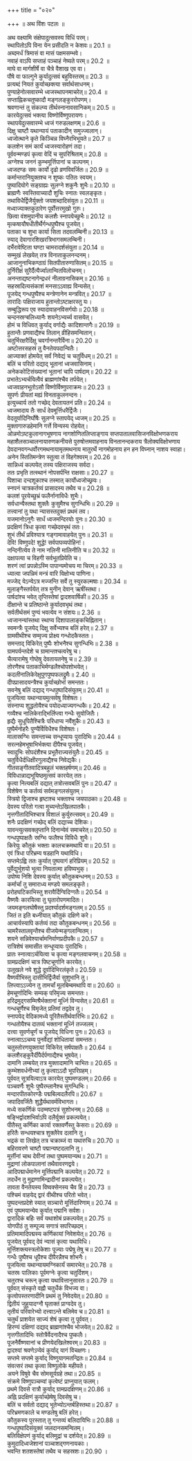 +++
title = "०२०"

+++
॥ अथ विंशः पटलः ॥  
  
अथ वक्ष्यामि संक्षेपादुत्सवस्य विधिं परम्।  
स्थापितोऽपि विना येन प्रसीदति न केशवः॥ 20.1 ॥  
अब्दमर्धं त्रिमासं वा मासं पक्षमसम्भवे।  
नवाहं वाऽपि सप्ताहं पञ्चाहं नेष्यते परम्॥ 20.2 ॥  
माघे वा मार्गशीर्षे वा चैत्रे वैशाख एव वा।  
पौषे वा फाल्गुने कुर्यादुत्सवं बहुविस्तरम्॥ 20.3 ॥  
प्रत्यब्दं नियतं कुर्याच्छक्त्या सर्वार्थसाधनम्।  
पुण्याहेनोत्सवारम्भे ध्वजस्थापनमाचरेत्॥ 20.4 ॥  
सप्ताह्निकचतुष्कादौ मङ्गलङ्कुररोपणम्।  
श्रवणान्तं तु संकल्प्य तीर्थस्नानावसानिकम्॥ 20.5 ॥  
कारयेदुत्सवं भक्त्या विष्णोर्विष्णुपरायणः।  
स्थापयेदुत्सवारम्भे ध्वजं गरुडलक्षणम्॥ 20.6 ॥  
दिक्षु चाष्टौ यथान्यायं पताकादीन् समुज्ज्वलान्।  
ध्वजोत्थाने कृते किञ्चिन्न विघ्नैरभिभूयते॥ 20.7 ॥  
कलशेन समं कार्यं ध्वजस्यारोहणं तदा।  
पूर्ववन्मण्डपं कृत्वा वेदिं च सुपरिश्रिताम्॥ 20.8 ॥  
अग्नेश्च जननं कुम्भमूर्त्तिपानां च कल्पनम्।  
ध्वजदण्डः समः कार्यो दृढो व्रणविवर्जितः॥ 20.9 ॥  
कर्मान्तरानियुक्तश्च न शुष्कः पतितः स्वयम्।  
पुष्यादियोगे सङ्ग्राह्यः सुलग्ने शकुनैः शुभैः॥ 20.10 ॥  
ब्राह्मणैः स्वस्तिवाच्यादौ शुचिः स्नातः स्वलङ्कृतः।  
तथाविधैर्द्विजैर्युक्तो जयशब्दादिसंयुतः॥ 20.11 ॥  
मध्वाज्याक्तकुठारेण पूर्वोत्तरमुखो गुरुः।  
छित्वा वंशमुपानीय कलशैः स्नापयेच्छुभैः॥ 20.12 ॥  
मृत्कषायौषधीतीर्थैर्गन्धपुष्पैश्च पूजयेत्।  
पताका च शुभा कार्या सिता तदवलम्बिनी॥ 20.13 ॥  
स्याद् देवागारशिखरत्रिभागसमलम्बिनी।  
दर्भैरावेष्टिता घण्टा चामरादर्शसंयुता॥ 20.14 ॥  
सम्मुखं लेखयेत् तत्र विनाताकुलनन्दनम्।  
आजानुनाभिकण्ठाग्रं सितपीतारुणासितम्॥ 20.15 ॥  
दुर्निरीक्षं सुरैर्दैत्यैर्ज्वालान्वितविलोचनम्।  
अनन्ताद्यष्टनागेन्द्रधरं नीलाग्रनासिकम्॥ 20.16 ॥  
सहस्रादित्यसंकाशं मनसाऽऽवाह्य विन्यसेत्।  
पूजयेद् गन्धपुष्पैश्च मन्त्रेणानेन मन्त्रवित्॥ 20.17 ॥  
तारादिः पक्षिराजाय हुतान्तोऽष्टाक्षरस्तु यः।  
सम्बुद्धिरूप एव स्यादावाहनविसर्गयोः॥ 20.18 ॥  
चन्दनस्रग्बलिध्यानैः शयनेऽभ्यर्च्य वासयेत्।  
होमं च विधिवत् कुर्याद् वर्गाद्यैः कादिशान्तगैः॥ 20.19 ॥  
हुतान्तैः प्रणवाद्यैश्च तिलान् व्रीहिसमन्वितान्।  
चतुर्भिरक्षरैर्दिक्षु चवर्गानन्तरैर्विना॥ 20.20 ॥  
अष्टोत्तरसहस्रं तु वैनतेयपदान्वितैः।  
आज्याक्तं होमयेत् सर्वं निवेद्यं च चतुर्विधम्॥ 20.21 ॥  
बलिं च परितो दद्याद् भूतानां ध्वजवासिनाम्।  
अनेककोटिसंख्यानां भूतानां चापि पार्षदाम्॥ 20.22 ॥  
प्रभातेऽभ्यर्चयित्वैवं ब्राह्मणांश्चैव तर्पयेत्।  
ध्वजवाहनभूतोऽसौ विष्णोर्विष्णुपराक्रमः॥ 20.23 ॥  
सुपर्णः प्रीयतां मह्यं विनताकुलनन्दनः।  
इत्युच्चार्य ततो गच्छेद् देवतायतनं प्रति॥ 20.24 ॥  
ध्वजमादाय तैः सार्धं देवमूर्त्तिधरैर्द्विजैः।  
वेदतूर्यादिनिर्घोषैः सुलग्ने स्तापयेद् ध्वजम्॥ 20.25 ॥  
मुक्तागारुडहेमानि गर्त्ते विन्यस्य रोहयेत्।  
ओन्नमोऽष्टकुलानागभूषणाय नागशोणितलिप्ताङ्गाय सप्तपातालवासिजनविक्षोभणकराय महाशैलसञ्चालनायारुणकनीयसे पुरुषोत्तमवाहनाय विनतानन्दकराय त्रैलोक्यविक्षोभणाय देवदानवगन्धर्वोरगमथनायामृतमथनाय मातुरर्थे नागमोहनाय हन हन विघ्नान् नाशय स्वाहा।  
अनेन स्तितिमन्त्रेण स्तुत्वा तं विहगेश्वरम्॥ 20.26 ॥  
सान्निध्यं कल्पयेत् तस्य पक्षिराजस्य सर्वदा।  
ततः प्रभृति तत्स्थानं नोपसर्पन्ति राक्षसाः॥ 20.27 ॥  
पिशाचा दन्दशूकाश्च तस्मात् कार्योध्वजोच्छ्रयः।  
स्नपनं चात्रकर्तव्यं प्रासादस्य तथैव च॥ 20.28 ॥  
कलशं पूरयेच्छुभ्रं फलैर्नानाविधैः शुभैः।  
सर्वधान्यैस्तथा शुक्लैः कुसुमैश्च सुगन्धिभिः॥ 20.29 ॥  
तत्त्वानां तु यथा न्यासस्तदुक्तं प्रथमं तव।  
यजमानोऽनुगैः सार्धं ध्वजमन्दिरयोः पुनः॥ 20.30 ॥  
प्रदक्षिणं त्रिधा कृत्वा गच्छेदवभृथं ततः।  
शुभं तीर्थं प्रविश्यात्र गङ्गामावाहयेत् पुनः॥ 20.31 ॥  
देवि! विष्णुपदे! शुद्धे! सर्वपापव्यपोहिन!।  
नन्दिनीत्येव ते नाम नलिनी मालिनीति च॥ 20.32 ॥  
दक्षापत्या च विहगी सर्वभूतप्रियेति च।  
शरणं त्वां प्रपन्नोऽस्मि पापान्यमोचय मा चिरम्॥ 20.33 ॥  
ध्यात्वा जपन्निमं मन्त्रं वारि विक्षोभ्य पाणिना।  
मज्जेद् येऽन्येऽत्र मज्जन्ति सर्वे तु स्युरकल्मषाः॥ 20.34 ॥  
मूलाङ्गैस्तर्पयेत् तत्र मुनीन् देवान् ऋषींस्तथा।  
पार्षदांश्च भवेत् तृप्तिस्तेषां द्वादशवार्षिकी॥ 20.35 ॥  
दीक्षान्ते च प्रतिष्ठान्ते कुर्यादवभृथं तथा।  
सर्वतीर्थसमं पुण्यं भवत्येव न संशयः॥ 2.36 ॥  
ध्वजानन्यांस्तथा स्थाप्य दिशापालाङ्कचिह्नितान्।  
स्वमन्त्रैः पूजयेद् दिक्षु सर्वेभ्यश्च बलिं हरेत्॥ 2.37 ॥  
ग्रामवीथीश्च सम्मृज्य प्रोक्ष्य गन्धोदकैस्ततः।  
समन्ताद् विकिरेत् पुष्पैः शोभनैश्च सुगन्धिभिः॥ 2.38 ॥  
ग्रामपर्यन्तदेशे च ग्रामान्तश्चत्वरेषु च।  
चैत्यारामेषु गोष्ठेषु देवतायतनेषु च॥ 2.39 ॥  
तोरणैश्च पताकाभिर्मण्डलैश्चोपशोभयेत्।  
कदलीनालिकेरेक्षुपूगपुष्पफलद्रुमैः॥ 2.40 ॥  
दीपप्रासादयन्त्रैश्च कुर्याच्छोभां समन्ततः।  
सवनेषु बलिं दद्याद् गन्धपुष्पादिसंयुतम्॥ 20.41 ॥  
पूजयित्वा यथान्यायमुत्सवेषु विशेषतः।  
संस्नाप्य शुद्धतोयैश्च पयोदध्याज्यगन्धकैः॥ 20.42 ॥  
गव्यैश्च नालिकेराद्भिर्लिप्त्वा गन्धैः सुयोजितैः।  
हृद्यैः सुधूपितैश्चित्रैः परिधाप्य नवैंशुकैः॥ 20.43 ॥  
पुष्पैर्मनोहरैः पुण्यैर्विविधैश्च विशेषतः।  
मालास्रग्भिः समन्ताच्च सन्धूप्यायः पुरादिभिः॥ 20.44 ॥  
सरत्नहेमभूषाभिर्भक्त्या दीपैश्च पूजयेत्।  
स्वादुभिः सोपदंशैश्च प्रभूतैराज्यसंयुतैः॥ 20.45 ॥  
चतुर्विधैर्दधिक्षीरगुलाद्यैश्च निवेद्यकैः।  
गीतसङ्गीतवादित्रबहुलं भक्तहर्षणम्॥ 20.46 ॥  
विविधान्नाद्यभूयिष्ठमुत्सवं कारयेत् ततः।  
कृत्वा नित्यबलिं दद्यात् तत्रोत्सवबलिं पुनः॥ 20.47 ॥  
विशेषेण च कर्तव्यं सर्वमङ्गलसंयुतम्।  
स्त्रियो द्विजाश्च हृष्टाश्च भक्ताश्च जयपाठकाः॥ 20.48 ॥  
देवस्य परितो गत्वा मुच्यन्तेऽखिलपातकैः।  
नृत्तगीतादिभिश्चात्र विशालं कुर्युरुत्सवम्॥ 20.49 ॥  
शनैः प्रदक्षिणं गच्छेद् बलिं दद्याच्च देशिकः।  
यावन्त्युत्सवक्लृप्तानि दिनान्येवं समाचरेत्॥ 20.50 ॥  
गन्धपुष्पाक्षतैः स्रग्भिः फलैश्च विविधैः शुभैः।  
किरेयुः कौतुकं भक्ताः कालचक्रमथापि वा॥ 20.51 ॥  
एवं त्रिधा परिभ्रम्य षडहानि यथाविधि।  
सप्तमेऽह्वि ततः कुर्यात् पुष्पयागं हरिप्रियम्॥ 20.52 ॥  
पूर्वेद्युर्भूशयो भूत्वा नियतात्मा हविष्यभुक्।  
उपोष्य निशि देवस्य कुर्यात् कौतुकबन्धनम्॥ 20.53 ॥  
कर्मार्चां तु समाराध्य मण्डपे समलङ्कृते।  
प्ररोहघटिकाभिस्तु शरावैर्दिग्विदिग्गतैः॥ 20.54 ॥  
वैष्णवैः कारयित्वा तु घृतारोपणमादितः।  
जयमङ्गलघोषैस्तु प्रदर्श्यादर्शमङ्गलम्॥ 20.55 ॥  
जितं त इति बध्नीयात् कौतुकं दक्षिणे करे।  
आचार्यस्यापि कर्तव्यं तदा कौतुकबन्धनम्॥ 20.56 ॥  
चामरैस्तालवृन्तैश्च वीजयेन्मङ्गलान्वितम्।  
शयने सन्निवेश्यार्चामनिर्वाणप्रदीपकैः॥ 20.57 ॥  
रात्रिशेषं समासीत सन्धूप्यायः पुरादिभिः।  
प्रातः स्नात्वाऽर्चयित्वा च कृत्वा मङ्गलवाचनम्॥ 20.58 ॥  
ग्रामप्रदक्षिणं चात्र पिष्टचूर्णानि कारयेत्।  
उलूखले नवे शुद्धे दूर्वादिभिरलंकृते॥ 20.59 ॥  
वैष्णवीभिस्तु दासीभिर्द्विजैर्वा सुशुभानि तु।  
लिप्त्वाऽऽज्येन तु तामर्चां मूलबिम्बमथापि वा॥ 20.60 ॥  
हेमचूर्णादिभिः सम्यक् परिमृज्य समन्ततः।  
हरिद्रमुद्गसम्मिश्रैर्भक्तानां मूर्ध्नि विन्यसेत्॥ 20.61 ॥  
गन्धचूर्णैश्च विमृजेत् प्रतिमां तद्वदेव तु।  
स्नापयेद् वेदिकामध्ये पूरितैस्तीर्थवारिभिः॥ 20.62 ॥  
गन्धतोयैश्च दातव्यं भक्तानां मूर्ध्नि तज्जलम्।  
दत्त्वा सुवर्णचूर्णं च पूजयेद् विधिना पुनः॥ 20.63 ॥  
स्नात्वाऽऽचम्य पुनर्वेद्यां शोधितायां समन्ततः।  
चतुस्तोरणयुक्तायां विकिरेत् सर्षपाक्षतैः॥ 20.64 ॥  
कलशैरङ्कुरैर्दीपैर्दर्पणाद्यैश्च भूषयेत्।  
दामानि लम्बयेत् तत्र मुक्तादामानि चाभितः॥ 20.65 ॥  
कुम्भेशवर्धनीभ्यां तु कृत्वाऽऽदौ भूपरिग्रहम्।  
पूर्ववत् सूत्रयित्वाऽत्र कारयेत् पुष्पमण्डलम्॥ 20.66 ॥  
पञ्चवर्णैः शुभैः पुष्पैरम्लानैश्च सुगन्धिभिः।  
मन्दारपीतकोरण्डैः पद्मबिल्वदलैरपि॥ 20.67 ॥  
जपादिवर्जितैः शुद्धैर्यथावर्मविभागतः।  
मध्ये सकर्णिकं पदम्मष्टपत्रं सुशोभनम्॥ 20.68 ॥  
षङ्भिर्द्वादशभिर्वाऽपि दलैर्युक्तं प्रकल्पयेत्।  
पीतैस्तु कर्णिका कार्या रक्तवर्णैस्तु केसराः॥ 20.69 ॥  
हरितैः सन्धयश्चात्र शुक्लैरेव दलानि तु।  
भद्रकं वा लिखेत् तत्र चक्राब्जं वा यथारुचि॥ 20.70 ॥  
बहिरावरणे चाष्टौ पद्मान्यष्टदलानि तु।  
मूर्त्तीनां चाथ देवीनां तथा पुष्पमयान्यथ॥ 20.71 ॥  
मुद्राणां लोकपालानां तथैवावरणद्वये।  
आदिपद्मार्धमानेन मूर्त्तिपद्मानि कल्पयेत्॥ 20.72 ॥  
तदर्धेन तु मुद्राणामिन्द्रादीनां प्रकल्पयेत्।  
तावता वैनतेयस्य विष्वक्सेनस्य चैव हि॥ 20.73 ॥  
पश्चिमं वाहयेद् द्वारं वीथीश्च परितो भवेत्।  
पुष्पदन्तप्रदेशे स्यात् सञ्चारो मूर्त्तिदारिणाम्॥ 20.74 ॥  
एवं पुष्पमयान्येव कुर्यात् पद्मानि सर्वशः।  
द्वारादिकं बहिः सर्वं यथाशोबं प्रकल्पयेत्॥ 20.75 ॥  
योगपीठं तु सम्पूज्य सगात्रं सपरिच्छदम्।  
प्रतिमामादिपद्मस्य कर्णिकायां निवेशयेत्॥ 20.76 ॥  
पूजयेत् पूर्ववद् देवं न्यासं कृत्वा यथाविधि।  
मूर्त्तिशक्त्यस्त्रलोकेशाः पूज्याः पद्मेषु तेषु च॥ 20.77 ॥  
गन्धैः पुष्पैश्च धूपैश्च दीपैरन्नैश्च शोभनैः।  
पूजयित्वा यथान्यायमग्निकार्यं समारभेत्॥ 20.78 ॥  
चतस्रः पालिकाः पूर्वमग्नेः कृत्वा चतुर्दिशम्।  
चतुरश्च चरून् कृत्वा यथावित्तानुसारतः॥ 20.79 ॥  
पूर्ववत् संस्कृते वह्नौ चतुर्धैकं विभज्य वा।  
कृत्वोपस्तरणादीनि प्रथमं तु निवेदयेत्॥ 20.80 ॥  
द्वितीयं जुहुयादग्नौ घृताक्तं प्राग्वदेव तु।  
तृतीयं परिवारेभ्यो दत्त्वाऽन्ते बलिमेव च॥ 20.81 ॥  
चतुर्थं प्राशयेत साज्यं शेषं कृत्वा तु पूर्ववत्।  
हिरण्यं दक्षिणां दद्याद् ब्राह्मणांश्चैव भोजयेत्॥ 20.82 ॥  
नृत्तगीतादिभिः स्तोत्रैर्वेदनादैश्च पुष्कलैः।  
पूजनैर्वैष्णवानां च प्रीणयेदखिलेश्वरम्॥ 20.83 ॥  
द्वादश्यां श्रवणेऽप्येवं कुर्याद् यागं विचक्षणः।  
सप्तमे सप्तमे कुर्याद् विष्णुयागमतन्द्रितः॥ 20.84 ॥  
संवत्सरं तथा कृत्वा विष्णुलोके महीयते।  
अयने विषुवे चैव सोमसूर्यग्रहे तथा॥ 20.85 ॥  
संक्रमे विष्णुपञ्चम्यां कृत्वेष्टं प्राप्नुयात् फलम्।  
प्रथमे दिवसे रात्रौ कुर्याद् ग्रामप्रदक्षिणम्॥ 20.86 ॥  
अह्नि प्रदक्षिणं कुर्याच्छेषेषु दिवसेषु च।  
बलिं च सर्वतो दद्याद् भूतेभ्योऽन्तर्बहिस्तथा॥ 20.87 ॥  
परिभ्रमणकाले च मण्डलेषु बलिं हरेत्।  
कौतुकस्य पुरस्तात् तु गन्तव्यं बलिदायिभिः॥ 20.88 ॥  
गन्धपुष्पादिसंयुक्तं जलदानसमन्वितम्।  
बलिविक्षेपणं कुर्याद् बलिमुद्रां च दर्शयेत्॥ 20.89 ॥  
कुमुदादिध्वजेशानां पञ्चाशद्गणनायकाः।  
भवन्ति शतशस्तेषां तथैव च सहस्रशः॥ 20.90 ।